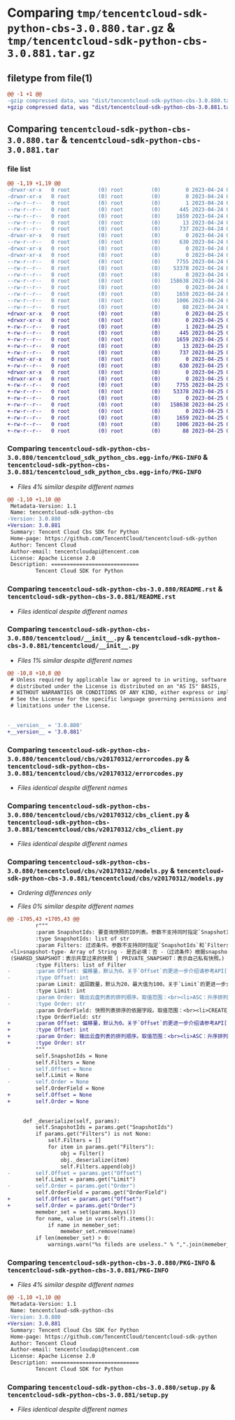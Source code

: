 # Comparing `tmp/tencentcloud-sdk-python-cbs-3.0.880.tar.gz` & `tmp/tencentcloud-sdk-python-cbs-3.0.881.tar.gz`

## filetype from file(1)

```diff
@@ -1 +1 @@
-gzip compressed data, was "dist/tencentcloud-sdk-python-cbs-3.0.880.tar", last modified: Mon Apr 24 02:50:47 2023, max compression
+gzip compressed data, was "dist/tencentcloud-sdk-python-cbs-3.0.881.tar", last modified: Tue Apr 25 00:28:19 2023, max compression
```

## Comparing `tencentcloud-sdk-python-cbs-3.0.880.tar` & `tencentcloud-sdk-python-cbs-3.0.881.tar`

### file list

```diff
@@ -1,19 +1,19 @@
-drwxr-xr-x   0 root         (0) root         (0)        0 2023-04-24 02:50:47.000000 tencentcloud-sdk-python-cbs-3.0.880/
-drwxr-xr-x   0 root         (0) root         (0)        0 2023-04-24 02:50:47.000000 tencentcloud-sdk-python-cbs-3.0.880/tencentcloud_sdk_python_cbs.egg-info/
--rw-r--r--   0 root         (0) root         (0)        1 2023-04-24 02:50:47.000000 tencentcloud-sdk-python-cbs-3.0.880/tencentcloud_sdk_python_cbs.egg-info/dependency_links.txt
--rw-r--r--   0 root         (0) root         (0)      445 2023-04-24 02:50:47.000000 tencentcloud-sdk-python-cbs-3.0.880/tencentcloud_sdk_python_cbs.egg-info/SOURCES.txt
--rw-r--r--   0 root         (0) root         (0)     1659 2023-04-24 02:50:47.000000 tencentcloud-sdk-python-cbs-3.0.880/tencentcloud_sdk_python_cbs.egg-info/PKG-INFO
--rw-r--r--   0 root         (0) root         (0)       13 2023-04-24 02:50:47.000000 tencentcloud-sdk-python-cbs-3.0.880/tencentcloud_sdk_python_cbs.egg-info/top_level.txt
--rw-r--r--   0 root         (0) root         (0)      737 2023-04-24 02:50:47.000000 tencentcloud-sdk-python-cbs-3.0.880/README.rst
-drwxr-xr-x   0 root         (0) root         (0)        0 2023-04-24 02:50:47.000000 tencentcloud-sdk-python-cbs-3.0.880/tencentcloud/
--rw-r--r--   0 root         (0) root         (0)      630 2023-04-24 02:50:47.000000 tencentcloud-sdk-python-cbs-3.0.880/tencentcloud/__init__.py
-drwxr-xr-x   0 root         (0) root         (0)        0 2023-04-24 02:50:47.000000 tencentcloud-sdk-python-cbs-3.0.880/tencentcloud/cbs/
-drwxr-xr-x   0 root         (0) root         (0)        0 2023-04-24 02:50:47.000000 tencentcloud-sdk-python-cbs-3.0.880/tencentcloud/cbs/v20170312/
--rw-r--r--   0 root         (0) root         (0)     7755 2023-04-24 02:50:47.000000 tencentcloud-sdk-python-cbs-3.0.880/tencentcloud/cbs/v20170312/errorcodes.py
--rw-r--r--   0 root         (0) root         (0)    53378 2023-04-24 02:50:47.000000 tencentcloud-sdk-python-cbs-3.0.880/tencentcloud/cbs/v20170312/cbs_client.py
--rw-r--r--   0 root         (0) root         (0)        0 2023-04-24 02:50:47.000000 tencentcloud-sdk-python-cbs-3.0.880/tencentcloud/cbs/v20170312/__init__.py
--rw-r--r--   0 root         (0) root         (0)   158638 2023-04-24 02:50:47.000000 tencentcloud-sdk-python-cbs-3.0.880/tencentcloud/cbs/v20170312/models.py
--rw-r--r--   0 root         (0) root         (0)        0 2023-04-24 02:50:47.000000 tencentcloud-sdk-python-cbs-3.0.880/tencentcloud/cbs/__init__.py
--rw-r--r--   0 root         (0) root         (0)     1659 2023-04-24 02:50:47.000000 tencentcloud-sdk-python-cbs-3.0.880/PKG-INFO
--rw-r--r--   0 root         (0) root         (0)     1006 2023-04-24 02:50:47.000000 tencentcloud-sdk-python-cbs-3.0.880/setup.py
--rw-r--r--   0 root         (0) root         (0)       88 2023-04-24 02:50:47.000000 tencentcloud-sdk-python-cbs-3.0.880/setup.cfg
+drwxr-xr-x   0 root         (0) root         (0)        0 2023-04-25 00:28:19.000000 tencentcloud-sdk-python-cbs-3.0.881/
+drwxr-xr-x   0 root         (0) root         (0)        0 2023-04-25 00:28:19.000000 tencentcloud-sdk-python-cbs-3.0.881/tencentcloud_sdk_python_cbs.egg-info/
+-rw-r--r--   0 root         (0) root         (0)        1 2023-04-25 00:28:19.000000 tencentcloud-sdk-python-cbs-3.0.881/tencentcloud_sdk_python_cbs.egg-info/dependency_links.txt
+-rw-r--r--   0 root         (0) root         (0)      445 2023-04-25 00:28:19.000000 tencentcloud-sdk-python-cbs-3.0.881/tencentcloud_sdk_python_cbs.egg-info/SOURCES.txt
+-rw-r--r--   0 root         (0) root         (0)     1659 2023-04-25 00:28:19.000000 tencentcloud-sdk-python-cbs-3.0.881/tencentcloud_sdk_python_cbs.egg-info/PKG-INFO
+-rw-r--r--   0 root         (0) root         (0)       13 2023-04-25 00:28:19.000000 tencentcloud-sdk-python-cbs-3.0.881/tencentcloud_sdk_python_cbs.egg-info/top_level.txt
+-rw-r--r--   0 root         (0) root         (0)      737 2023-04-25 00:28:19.000000 tencentcloud-sdk-python-cbs-3.0.881/README.rst
+drwxr-xr-x   0 root         (0) root         (0)        0 2023-04-25 00:28:19.000000 tencentcloud-sdk-python-cbs-3.0.881/tencentcloud/
+-rw-r--r--   0 root         (0) root         (0)      630 2023-04-25 00:28:19.000000 tencentcloud-sdk-python-cbs-3.0.881/tencentcloud/__init__.py
+drwxr-xr-x   0 root         (0) root         (0)        0 2023-04-25 00:28:19.000000 tencentcloud-sdk-python-cbs-3.0.881/tencentcloud/cbs/
+drwxr-xr-x   0 root         (0) root         (0)        0 2023-04-25 00:28:19.000000 tencentcloud-sdk-python-cbs-3.0.881/tencentcloud/cbs/v20170312/
+-rw-r--r--   0 root         (0) root         (0)     7755 2023-04-25 00:28:19.000000 tencentcloud-sdk-python-cbs-3.0.881/tencentcloud/cbs/v20170312/errorcodes.py
+-rw-r--r--   0 root         (0) root         (0)    53378 2023-04-25 00:28:19.000000 tencentcloud-sdk-python-cbs-3.0.881/tencentcloud/cbs/v20170312/cbs_client.py
+-rw-r--r--   0 root         (0) root         (0)        0 2023-04-25 00:28:19.000000 tencentcloud-sdk-python-cbs-3.0.881/tencentcloud/cbs/v20170312/__init__.py
+-rw-r--r--   0 root         (0) root         (0)   158638 2023-04-25 00:28:19.000000 tencentcloud-sdk-python-cbs-3.0.881/tencentcloud/cbs/v20170312/models.py
+-rw-r--r--   0 root         (0) root         (0)        0 2023-04-25 00:28:19.000000 tencentcloud-sdk-python-cbs-3.0.881/tencentcloud/cbs/__init__.py
+-rw-r--r--   0 root         (0) root         (0)     1659 2023-04-25 00:28:19.000000 tencentcloud-sdk-python-cbs-3.0.881/PKG-INFO
+-rw-r--r--   0 root         (0) root         (0)     1006 2023-04-25 00:28:19.000000 tencentcloud-sdk-python-cbs-3.0.881/setup.py
+-rw-r--r--   0 root         (0) root         (0)       88 2023-04-25 00:28:19.000000 tencentcloud-sdk-python-cbs-3.0.881/setup.cfg
```

### Comparing `tencentcloud-sdk-python-cbs-3.0.880/tencentcloud_sdk_python_cbs.egg-info/PKG-INFO` & `tencentcloud-sdk-python-cbs-3.0.881/tencentcloud_sdk_python_cbs.egg-info/PKG-INFO`

 * *Files 4% similar despite different names*

```diff
@@ -1,10 +1,10 @@
 Metadata-Version: 1.1
 Name: tencentcloud-sdk-python-cbs
-Version: 3.0.880
+Version: 3.0.881
 Summary: Tencent Cloud Cbs SDK for Python
 Home-page: https://github.com/TencentCloud/tencentcloud-sdk-python
 Author: Tencent Cloud
 Author-email: tencentcloudapi@tencent.com
 License: Apache License 2.0
 Description: ============================
         Tencent Cloud SDK for Python
```

### Comparing `tencentcloud-sdk-python-cbs-3.0.880/README.rst` & `tencentcloud-sdk-python-cbs-3.0.881/README.rst`

 * *Files identical despite different names*

### Comparing `tencentcloud-sdk-python-cbs-3.0.880/tencentcloud/__init__.py` & `tencentcloud-sdk-python-cbs-3.0.881/tencentcloud/__init__.py`

 * *Files 1% similar despite different names*

```diff
@@ -10,8 +10,8 @@
 # Unless required by applicable law or agreed to in writing, software
 # distributed under the License is distributed on an "AS IS" BASIS,
 # WITHOUT WARRANTIES OR CONDITIONS OF ANY KIND, either express or implied.
 # See the License for the specific language governing permissions and
 # limitations under the License.
 
 
-__version__ = '3.0.880'
+__version__ = '3.0.881'
```

### Comparing `tencentcloud-sdk-python-cbs-3.0.880/tencentcloud/cbs/v20170312/errorcodes.py` & `tencentcloud-sdk-python-cbs-3.0.881/tencentcloud/cbs/v20170312/errorcodes.py`

 * *Files identical despite different names*

### Comparing `tencentcloud-sdk-python-cbs-3.0.880/tencentcloud/cbs/v20170312/cbs_client.py` & `tencentcloud-sdk-python-cbs-3.0.881/tencentcloud/cbs/v20170312/cbs_client.py`

 * *Files identical despite different names*

### Comparing `tencentcloud-sdk-python-cbs-3.0.880/tencentcloud/cbs/v20170312/models.py` & `tencentcloud-sdk-python-cbs-3.0.881/tencentcloud/cbs/v20170312/models.py`

 * *Ordering differences only*

 * *Files 0% similar despite different names*

```diff
@@ -1705,43 +1705,43 @@
         r"""
         :param SnapshotIds: 要查询快照的ID列表。参数不支持同时指定`SnapshotIds`和`Filters`。
         :type SnapshotIds: list of str
         :param Filters: 过滤条件。参数不支持同时指定`SnapshotIds`和`Filters`。<br><li>snapshot-id - Array of String - 是否必填：否 -（过滤条件）按照快照的ID过滤。快照ID形如：`snap-11112222`。<br><li>snapshot-name - Array of String - 是否必填：否 -（过滤条件）按照快照名称过滤。<br><li>snapshot-state - Array of String - 是否必填：否 -（过滤条件）按照快照状态过滤。 (NORMAL：正常 | CREATING：创建中 | ROLLBACKING：回滚中。)<br><li>disk-usage - Array of String - 是否必填：否 -（过滤条件）按创建快照的云盘类型过滤。 (SYSTEM_DISK：代表系统盘 | DATA_DISK：代表数据盘。)<br><li>project-id  - Array of String - 是否必填：否 -（过滤条件）按云硬盘所属项目ID过滤。<br><li>disk-id  - Array of String - 是否必填：否 -（过滤条件）按照创建快照的云硬盘ID过滤。<br><li>zone - Array of String - 是否必填：否 -（过滤条件）按照[可用区](/document/product/213/15753#ZoneInfo)过滤。<br><li>encrypt - Array of String - 是否必填：否 -（过滤条件）按是否加密盘快照过滤。 (TRUE：表示加密盘快照 | FALSE：表示非加密盘快照。)
 <li>snapshot-type- Array of String - 是否必填：否 -（过滤条件）根据snapshot-type指定的快照类型查询对应的快照。
 (SHARED_SNAPSHOT：表示共享过来的快照 | PRIVATE_SNAPSHOT：表示自己私有快照。)
         :type Filters: list of Filter
-        :param Offset: 偏移量，默认为0。关于`Offset`的更进一步介绍请参考API[简介](/document/product/362/15633)中的相关小节。
-        :type Offset: int
         :param Limit: 返回数量，默认为20，最大值为100。关于`Limit`的更进一步介绍请参考 API [简介](/document/product/362/15633)中的相关小节。
         :type Limit: int
-        :param Order: 输出云盘列表的排列顺序。取值范围：<br><li>ASC：升序排列<br><li>DESC：降序排列。
-        :type Order: str
         :param OrderField: 快照列表排序的依据字段。取值范围：<br><li>CREATE_TIME：依据快照的创建时间排序<br>默认按创建时间排序。
         :type OrderField: str
+        :param Offset: 偏移量，默认为0。关于`Offset`的更进一步介绍请参考API[简介](/document/product/362/15633)中的相关小节。
+        :type Offset: int
+        :param Order: 输出云盘列表的排列顺序。取值范围：<br><li>ASC：升序排列<br><li>DESC：降序排列。
+        :type Order: str
         """
         self.SnapshotIds = None
         self.Filters = None
-        self.Offset = None
         self.Limit = None
-        self.Order = None
         self.OrderField = None
+        self.Offset = None
+        self.Order = None
 
 
     def _deserialize(self, params):
         self.SnapshotIds = params.get("SnapshotIds")
         if params.get("Filters") is not None:
             self.Filters = []
             for item in params.get("Filters"):
                 obj = Filter()
                 obj._deserialize(item)
                 self.Filters.append(obj)
-        self.Offset = params.get("Offset")
         self.Limit = params.get("Limit")
-        self.Order = params.get("Order")
         self.OrderField = params.get("OrderField")
+        self.Offset = params.get("Offset")
+        self.Order = params.get("Order")
         memeber_set = set(params.keys())
         for name, value in vars(self).items():
             if name in memeber_set:
                 memeber_set.remove(name)
         if len(memeber_set) > 0:
             warnings.warn("%s fileds are useless." % ",".join(memeber_set))
```

### Comparing `tencentcloud-sdk-python-cbs-3.0.880/PKG-INFO` & `tencentcloud-sdk-python-cbs-3.0.881/PKG-INFO`

 * *Files 4% similar despite different names*

```diff
@@ -1,10 +1,10 @@
 Metadata-Version: 1.1
 Name: tencentcloud-sdk-python-cbs
-Version: 3.0.880
+Version: 3.0.881
 Summary: Tencent Cloud Cbs SDK for Python
 Home-page: https://github.com/TencentCloud/tencentcloud-sdk-python
 Author: Tencent Cloud
 Author-email: tencentcloudapi@tencent.com
 License: Apache License 2.0
 Description: ============================
         Tencent Cloud SDK for Python
```

### Comparing `tencentcloud-sdk-python-cbs-3.0.880/setup.py` & `tencentcloud-sdk-python-cbs-3.0.881/setup.py`

 * *Files identical despite different names*


